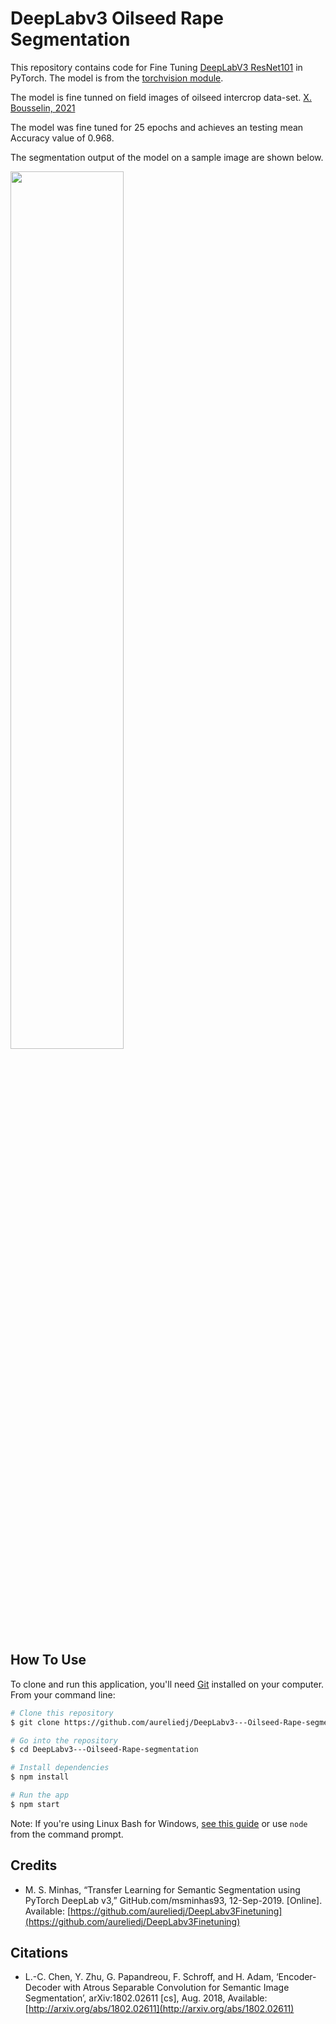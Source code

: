 # DeepLabv3 Oilseed Rape Segmentation

This repository contains code for Fine Tuning [DeepLabV3 ResNet101](https://arxiv.org/abs/1706.05587) in PyTorch. The model is from the [torchvision module](https://pytorch.org/docs/stable/torchvision/models.html#semantic-segmentation). 

The model is fine tunned on field images of oilseed intercrop data-set. [X. Bousselin, 2021](https://www.mdpi.com/2073-4395/11/8/1493#cite)

The model was fine tuned for 25 epochs and achieves an testing mean Accuracy value of 0.968.

The segmentation output of the model on a sample image are shown below.

<img src="https://live.staticflickr.com/65535/51691461915_dc945f0c04_o_d.png" width=60% >

## How To Use

To clone and run this application, you'll need [Git](https://git-scm.com) installed on your computer. From your command line:

```bash
# Clone this repository
$ git clone https://github.com/aureliedj/DeepLabv3---Oilseed-Rape-segmentation.git

# Go into the repository
$ cd DeepLabv3---Oilseed-Rape-segmentation

# Install dependencies
$ npm install

# Run the app
$ npm start
```

Note: If you're using Linux Bash for Windows, [see this guide](https://www.howtogeek.com/261575/how-to-run-graphical-linux-desktop-applications-from-windows-10s-bash-shell/) or use `node` from the command prompt.


## Credits

- M. S. Minhas, “Transfer Learning for Semantic Segmentation using PyTorch DeepLab v3,” GitHub.com/msminhas93, 12-Sep-2019. [Online]. Available: [https://github.com/aureliedj/DeepLabv3Finetuning](https://github.com/aureliedj/DeepLabv3Finetuning)

## Citations

- L.-C. Chen, Y. Zhu, G. Papandreou, F. Schroff, and H. Adam, ‘Encoder-Decoder with Atrous Separable Convolution for Semantic Image Segmentation’, arXiv:1802.02611 [cs], Aug. 2018, Available: [http://arxiv.org/abs/1802.02611](http://arxiv.org/abs/1802.02611)



